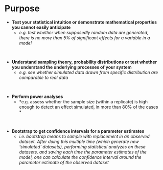# Purpose

* **Test your statistical intuition or demonstrate mathematical properties you cannot easily anticipate**  
  * *e.g. test whether when supposedly random data are generated, there is no more than 5% of significant effects for a variable in a model*  
<br/>

* **Understand sampling theory, probability distributions or test whether you understand the underlying processes of your system**  
  * *e.g. see whether simulated data drawn from specific distribution are comparable to real data*  
<br/>

* **Perform power analyses**
  * *e.g. assess whether the sample size (within a replicate) is high enough to detect an effect simulated, in more than 80% of the cases *  
<br/>

* **Bootstrap to get confidence intervals for a parameter estimates** 
  * *i.e. bootstrap means to sample with replacement in an observed dataset. After doing this multiple time (which generate new ‘simulated’ datasets), performing statistical analyzes on these datasets, and saving each time the parameter estimates of the model, one can calculate the confidence interval around the parameter estimate of the observed dataset*   
